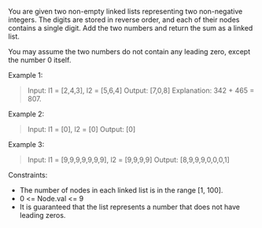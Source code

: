 You are given two non-empty linked lists representing two non-negative integers. The digits are stored in reverse order, and each of their nodes contains a single digit. Add the two numbers and return the sum as a linked list.

You may assume the two numbers do not contain any leading zero, except the number 0 itself.

Example 1:
>Input: l1 = [2,4,3], l2 = [5,6,4]
>Output: [7,0,8]
>Explanation: 342 + 465 = 807.

Example 2:
>Input: l1 = [0], l2 = [0]
>Output: [0]

Example 3:
>Input: l1 = [9,9,9,9,9,9,9], l2 = [9,9,9,9]
>Output: [8,9,9,9,0,0,0,1]
 
Constraints:

- The number of nodes in each linked list is in the range [1, 100].
- 0 <= Node.val <= 9
- It is guaranteed that the list represents a number that does not have leading zeros.